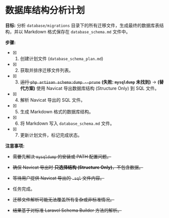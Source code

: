 # 数据库结构分析计划

**目标:** 分析 `database/migrations` 目录下的所有迁移文件，生成最终的数据库表结构，并以 Markdown 格式保存在 `database_schema.md` 文件中。

**步骤:**

- [X] 1. 创建计划文件 (`database_schema_plan.md`)
- [X] 2. 获取并排序迁移文件列表。
- [X] 3. ~~运行 `php artisan schema:dump --prune`~~ **(失败: `mysqldump` 未找到)** -> **(替代方案)** 使用 Navicat 导出数据库结构 (Structure Only) 到 SQL 文件。
- [X] 4. 解析 Navicat 导出的 SQL 文件。
- [X] 5. 生成 Markdown 格式的数据库结构。
- [X] 6. 将 Markdown 写入 `database_schema.md` 文件。
- [X] 7. 更新计划文件，标记完成状态。

**注意事项:**

*   ~~需要先解决 `mysqldump` 的安装或 PATH 配置问题。~~
*   ~~确保 Navicat 导出时 **只选择结构 (Structure Only)**，不包含数据。~~
*   ~~等待用户提供 Navicat 导出的 `.sql` 文件内容。~~
*   任务完成。

*   ~~迁移文件解析可能无法覆盖所有复杂或非标准情况。~~
*   ~~结果基于对标准 Laravel Schema Builder 方法的解析。~~ 
